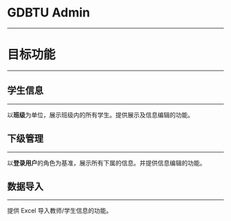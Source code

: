 # GDBTU Admin

---

# 目标功能

---

## 学生信息

---

以**班级**为单位，展示班级内的所有学生。提供展示及信息编辑的功能。

## 下级管理

---

以**登录用户**的角色为基准，展示所有下属的信息。并提供信息编辑的功能。

## 数据导入

---

提供 Excel 导入教师/学生信息的功能。
